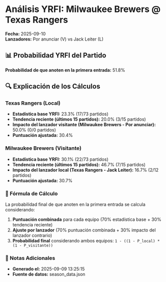 # Análisis YRFI: Milwaukee Brewers @ Texas Rangers

**Fecha:** 2025-09-10  
**Lanzadores:** Por anunciar (V) vs Jack Leiter (L)

## 📊 Probabilidad YRFI del Partido

**Probabilidad de que anoten en la primera entrada:** 51.8%

## 🔍 Explicación de los Cálculos

### Texas Rangers (Local)
- **Estadística base YRFI:** 23.3% (17/73 partidos)
- **Tendencia reciente (últimos 15 partidos):** 20.0% (3/15 partidos)
- **Impacto del lanzador visitante (Milwaukee Brewers - Por anunciar):** 50.0% (0/0 partidos)
- **Puntuación ajustada:** 30.4%

### Milwaukee Brewers (Visitante)
- **Estadística base YRFI:** 30.1% (22/73 partidos)
- **Tendencia reciente (últimos 15 partidos):** 46.7% (7/15 partidos)
- **Impacto del lanzador local (Texas Rangers - Jack Leiter):** 16.7% (2/12 partidos)
- **Puntuación ajustada:** 30.7%

### 📝 Fórmula de Cálculo

La probabilidad final de que anoten en la primera entrada se calcula considerando:
1. **Puntuación combinada** para cada equipo (70% estadística base + 30% tendencia reciente)
2. **Ajuste por lanzador** (70% puntuación combinada + 30% impacto del lanzador contrario)
3. **Probabilidad final** considerando ambos equipos: `1 - ((1 - P_local) * (1 - P_visitante))`

### 📌 Notas Adicionales

- **Generado el:** 2025-09-09 13:25:15
- **Fuente de datos:** season_data.json
